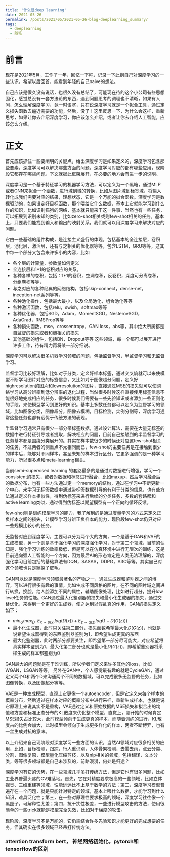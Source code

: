 ```yaml
---
title: '什么是deep learning'
date: 2021-05-26
permalink: /posts/2021/05/2021-05-26-blog-deeplearning_summary/
tags:
  - deeplearning
  - 随笔
---
```


前言
=====
现在是2021年5月，工作了一年，回忆一下吧，记录一下此刻自己对深度学习的一些认识，希望以后回首，能看到年轻的自己naive的想法。

自己应该是很久没有说话，也很久没有总结了，可能现在待的这个小公司有些思想固化，感觉总没有一套方法论的东西，遇到问题思考的调理也不清晰，如果有人问，怎么理解深度学习，竟一时语塞，只在说深度学习就是一个拟合工具，通过定义损失函数去逼近需要的功能，然后，没了！这里反思一下，为什么会这样，重新思考，如果让你去介绍深度学习，你应该怎么介绍，或者让你去介绍人工智能，应该怎么介绍。

正文
=====
首先应该抓住一些要阐明的关键点，给出深度学习是如果定义的，深度学习包含那些要素，深度学习可以解决哪些方面的问题，深度学习对应的都有哪些应用，现阶段它都存在哪些问题。下文就据此框架展开，在必要的地方会有进一步的说明。

深度学习是一个基于特征学习的机器学习方法，可以定义为一个黑箱，通过MLP或者CNN来拟合一个函数，进行域到域的转换，比如从图片域到标签域，将输入转化成我们需要对应的结果，理想状态，它是一个万能的拟合函数。深度学习是数据驱动的，如果设定好目标函数，那个喂给它什么数据，基本上它就能学习到什么样的知识，比如识别猫狗的网络，基本就只能来干这一件事，当然也有一些任务，可以拓展到识别未知的类别，比如zero-shot相关或则few-shot相关的任务。基本上，只要我们能找到输入和输出的映射关系，我们就可以用深度学习来解决对应的问题。

它由一些基础的组件构成，是连接主义盛行的体现，包括基本的全连接层，卷积层，池化层，激活层，还有与之相关的优化器等等，包含LSTM，GRU等等，这其中每一个部分又包含来许多小的内容，比如
- 各个层的计算量，参数量如何定义
- 全连接层和1\*1的卷积对应的关系，
- 各种各样的卷积，包括：1\*1的卷积，空洞卷积，反卷积，深度可分离卷积，分组卷积等等，
- 与之对应的各种经典的网络结构，包括skip-connect，dense-net，inception-net系列等等，
- 各种池化操作，包括最大最小，以及全局池化，组合池化等等
- 各种激活函数，包括relu，swish，softmax等等
- 各种优化器，包括SGD，Adam，MomentSGD，NesterovSGD，AdaGrad，RMSProp等等
- 各种损失函数，mse，crossentropy，GAN loss，abs等，其中绝大所属都是自监督的损失或者和熵相关的损失
- 其他基础的组件，包括BN，Dropout等等
这些领域，每一个都可以展开进行许多工作，待有精力再将某一部分细说。

深度学习可以解决很多机器学习领域的问题，包括监督学习，半监督学习和无监督学习。

监督学习比较好理解，比如对于分类，定义好样本标签，通过交叉熵就可以来使模型不断学习图片对应的标签信息，又比如对于图像超分问题，定义好highresolution的图片和lowresolution的图片，直接通过MSE的损失就可以使网络学习从高分辨率到低分辨率的退化过程，当然很多时候这样直接使用标签信息不能很好地完成相应的任务，很多时候我们需要有一些先验知识或者添加一些正则化的手段，来使模型学习到更好的知识。基本上多数任务都可以定义为监督学习的领域，比如图像分类，图像超分，图像去模糊，目标检测，实例分割等，深度学习通常这些任务也都有远优于传统方法的表现。

半监督学习通常只有很少一部分带标签数据，通过设计算法，需要在大量无标签的数据中进行特征引导或者提取，解决相应的问题，目前自己接触到的半监督学习的任务基本都是围绕分类展开的。其实在样本数很少的时候还对应这few-shot相关的任务，不过两者的侧重点不太相同而已，few-shot的主要任务是在接触到很少的样本后，能够对不同样本，甚至未知的样本进行区分，它更多强调的是一种学习能力，所以很多点和meta-learning相关。

当前semi-supervised learning 的套路最多的是通过对数据进行增强，学习一个consistent的损失，或者对数据和标签进行融合，比如maxup，然后学习融合后的数据分布，也有一些方法通过定一个memory的结构，通过在学习中不断更新一个中心，来学习无标签数据中通过带标签数据引导的有利于分类的信息，也有些方法通过定义样本相似性，得到伪标签来进行后续的分类任务，多数的套路都和active learning类似，通过得到伪标签以期望模型有一个正向的循环反馈。

few-shot则是训练模型学习的能力，我了解到的是通过度量学习的方式来定义正负样本之间的损失，让模型学习分辨正负样本的能力，现阶段few-shot仍只对应一些规模比较小的任务。

无监督对应到深度学习，主要可以分为两个大的方向，一个是基于GAN和VAE的生成模型，另一个则是基于强化学习的深度强化学习，对于第二个领域，目前的认知是，强化学习训练的效率极低，但是可以在仿真环境中进行无限次的训练，这是目前通向强人工智能的一个方向，因为最后AI的形态肯定是人类无法理解的，深度强化学习目前包括的基础算法有DQN，SASAS，DDPG，A3C等等，其实自己对这个领域也只是窥探了皮毛。

GAN可以说是深度学习领域最著名的产物之一，通过生成器和鉴别器之间的博弈，可以进行很多有趣的事情，比如生成不同风格的图片，在不同的图片域之间进行转换，换脸，给人脸添加不同的属性，辅助图像处理，比如进行超分，提升low level任务的性能。GAN通过最大化鉴别器的损失和最小化生成器的损失，通过交替优化，来得到一个更好的生成器，使之达到以假乱真的作用，GAN的损失定义如下：
- $min_{G}max_{D} ~~ E_{x\sim p(x)}log(D(x)) + E_{z\sim q(z)}log(1-D(G(z)))$
- 最小化生成器，此时只关注第二部分，损失函数希望最大化$D(G(z))$，也就是说希望生成器得到的东西鉴别器鉴别为1，即希望生成更真的东西
- 最大化鉴别器，此时两部分都要关注，即希望第一部分尽可能大，对应希望将真实样本鉴别为1，最大化第二部分也就是最小化$D(G(z))$，即希望鉴别器将采样生成的样本都鉴别为0

GAN最大的问题就是在于难训练，所以学者们定义来许多其他的loss，比如WGAN，LSGAN等等。
另外在GAN中，个人感觉最有趣的就是CycleGAN，通过定义两个G和两个D来沟通两个不同的数据域，可以完成很多无监督的任务，比如图像转换，以及图像超分等等。

VAE是一种生成模型，直观上它更像一个autoencoder，但是它定义来每个样本的概率分布，然后通过在样本对应的概率分布中进行采样，重新生成样本，也就是说它原理上来说其实不是重构，VAE通过定义和原始数据的MSE损失和拟合出的均值和方差和标准正态分布的KL散度来优化整个模型，直觉上，刚开始的时候肯定MSE损失占比较大，此时模型倾向于生成更真的样本，而随着训练的进行，KL散度占的比例会加大，此时模型会倾向于生成更多样化的样本，两者不断博弈，也有一丝生成对抗的意味。

以上介绍来自己现阶段对深度学习一些方面的认识，当然AI领域对应很多相关的应用，比如，目标检测，跟踪，行人重识别，人体骨架检测，去雾去雨，点云分类、分割，图像复原，模型量化压缩剪枝，以及nlp相关的领域，包括翻译，文本分类，等等很多领域都是自己未涉及的，前路漫漫，何处是归途？

深度学习有它的优势，在一些领域几乎吊打传统方法，但是它也有很多问题，比如工业界普遍头疼的CV难落地。首先，它在对精度要求极高的一些领域，比如立体视觉、三维重建等领域，性能远远比不上基于数学的方法；第二，深度学习模型普遍存在一个问题，就是只能针对特定的领域，基本上喂什么数据，才能学习到什么知识，难具泛化性；第三，在一些对原理性要求极高的领域，深度学习往往像一个黑匣子，可解释性太差；第四，抗干扰性极差，一些进行模型攻击的方法，使用很简单的一些trick就能是模型完全失效，比如对于梯度的攻击。

现阶段，深度学习不是万能的，它仍需结合许多先验知识才能更好的完成想要的任务，但其确实在很多领域已经吊打传统方法。


### attention transform bert， 神经网络初始化，pytorch和tensorflow的区别




